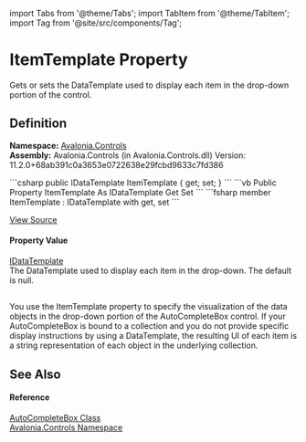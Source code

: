 import Tabs from '@theme/Tabs'; 
import TabItem from '@theme/TabItem'; 
import Tag from '@site/src/components/Tag'; 

# ItemTemplate Property


Gets or sets the DataTemplate used to display each item in the drop-down portion of the control.



## Definition
**Namespace:** <a href="N_Avalonia_Controls">Avalonia.Controls</a>  
**Assembly:** Avalonia.Controls (in Avalonia.Controls.dll) Version: 11.2.0+68ab391c0a3653e0722638e29fcbd9633c7fd386

<Tabs groupId="api-code-preview">
<TabItem value="csharp" label="C#">
```csharp
public IDataTemplate ItemTemplate { get; set; }
```
</TabItem>
<TabItem value="vb" label="VB">
```vb
Public Property ItemTemplate As IDataTemplate
	Get
	Set
```
</TabItem>
<TabItem value="fsharp" label="F#">
```fsharp
member ItemTemplate : IDataTemplate with get, set
```
</TabItem>
</Tabs>



<a href="https://github.com/AvaloniaUI/Avalonia/tree/master/srcAvalonia.Controls/AutoCompleteBox/AutoCompleteBox.Properties.cs#L250" title="View the source code">View Source</a>



#### Property Value
<a href="T_Avalonia_Controls_Templates_IDataTemplate">IDataTemplate</a>  
The DataTemplate used to display each item in the drop-down. The default is null.

## 
You use the ItemTemplate property to specify the visualization of the data objects in the drop-down portion of the AutoCompleteBox control. If your AutoCompleteBox is bound to a collection and you do not provide specific display instructions by using a DataTemplate, the resulting UI of each item is a string representation of each object in the underlying collection.

## See Also


#### Reference
<a href="T_Avalonia_Controls_AutoCompleteBox">AutoCompleteBox Class</a>  
<a href="N_Avalonia_Controls">Avalonia.Controls Namespace</a>  
